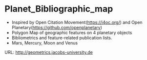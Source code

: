# Planet_Bibliographic_map
- Inspired by Open Citation Movement(https://i4oc.org/) and Open Planetary(https://github.com/openplanetary)
- Polygon Map of geographic features on 4 planetary objects
- Bibliometrics and feature-related publication lists.
- Mars, Mercury, Moon and Venus

URL: http://geometrics.jacobs-university.de

